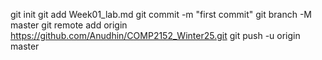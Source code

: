 git init
git add Week01_lab.md
git commit -m "first commit"
git branch -M master
git remote add origin https://github.com/Anudhin/COMP2152_Winter25.git
git push -u origin master